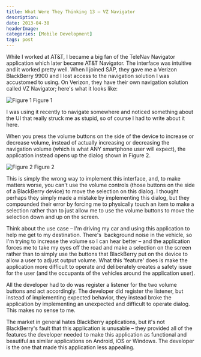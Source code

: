 ```yaml
---
title: What Were They Thinking 13 – VZ Navigator
description: 
date: 2013-04-30
headerImage: 
categories: [Mobile Development]
tags: post
---
```


While I worked at AT&T, I became a big fan of the TeleNav Navigator application which later became AT&T Navigator. The interface was intuitive and it worked pretty well. When I joined SAP, they gave me a Verizon BlackBerry 9900 and I lost access to the navigation solution I was accustomed to using. On Verizon, they have their own navigation solution called VZ Navigator; here's what it looks like:

![Figure 1](/images/2013/verizon-navigation-app-1.png)
Figure 1

I was using it recently to navigate somewhere and noticed something about the UI that really struck me as stupid, so of course I had to write about it here.

When you press the volume buttons on the side of the device to increase or decrease volume, instead of actually increasing or decreasing the navigation volume (which is what ANY smartphone user will expect), the application instead opens up the dialog shown in Figure 2.

![Figure 2](/images/2013/verizon-navigation-app-2.png)
Figure 2

This is simply the wrong way to implement this interface, and, to make matters worse, you can't use the volume controls (those buttons on the side of a BlackBerry device) to move the selection on this dialog. I thought perhaps they simply made a mistake by implementing this dialog, but they compounded their error by forcing me to physically touch an item to make a selection rather than to just allow me to use the volume buttons to move the selection down and up on the screen.

Think about the use case – I'm driving my car and using this application to help me get to my destination. There's  background noise in the vehicle, so I'm trying to increase the volume so I can hear better – and the application forces me to take my eyes off the road and make a selection on the screen rather than to simply use the buttons that BlackBerry put on the device to allow a user to adjust output volume. What this 'feature' does is make the application more difficult to operate and deliberately creates a safety issue for the user (and the occupants of the vehicles around the application user).

All the developer had to do was register a listener for the two volume buttons and act accordingly. The developer did register the listener, but instead of implementing expected behavior, they instead broke the application by implementing an unexpected and difficult to operate dialog. This makes no sense to me.

The market in general hates BlackBerry applications, but it's not BlackBerry's fault that this application is unusable – they provided all of the features the developer needed to make this application as functional and beautiful as similar applications on Android, iOS or Windows. The developer is the one that made this application less appealing.